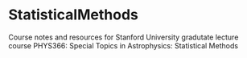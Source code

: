 # StatisticalMethods
Course notes and resources for Stanford University gradutate lecture course PHYS366: Special Topics in Astrophysics: Statistical Methods 
